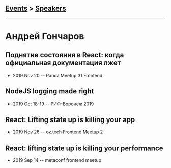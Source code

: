 ## [Events](../README.md) > [Speakers](../speakers.md)
---

# Андрей Гончаров

## Поднятие состояния в React: когда официальная документация лжет
- 2019 Nov 20 -- Panda Meetup 31 Frontend    
## NodeJS logging made right
- 2019 Oct 18-19 -- РИФ-Воронеж 2019    
## React: Lifting state up is killing your app
- 2019 Nov 26 -- ок.tech Frontend Meetup 2    
## React: lifting state up is killing your performance
- 2019 Sep 14 -- metaconf frontend meetup    
